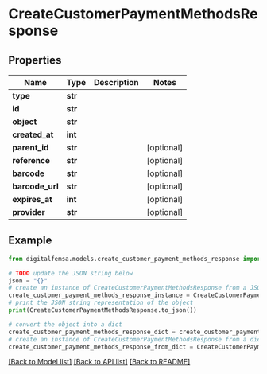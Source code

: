 # CreateCustomerPaymentMethodsResponse


## Properties

Name | Type | Description | Notes
------------ | ------------- | ------------- | -------------
**type** | **str** |  | 
**id** | **str** |  | 
**object** | **str** |  | 
**created_at** | **int** |  | 
**parent_id** | **str** |  | [optional] 
**reference** | **str** |  | [optional] 
**barcode** | **str** |  | [optional] 
**barcode_url** | **str** |  | [optional] 
**expires_at** | **int** |  | [optional] 
**provider** | **str** |  | [optional] 

## Example

```python
from digitalfemsa.models.create_customer_payment_methods_response import CreateCustomerPaymentMethodsResponse

# TODO update the JSON string below
json = "{}"
# create an instance of CreateCustomerPaymentMethodsResponse from a JSON string
create_customer_payment_methods_response_instance = CreateCustomerPaymentMethodsResponse.from_json(json)
# print the JSON string representation of the object
print(CreateCustomerPaymentMethodsResponse.to_json())

# convert the object into a dict
create_customer_payment_methods_response_dict = create_customer_payment_methods_response_instance.to_dict()
# create an instance of CreateCustomerPaymentMethodsResponse from a dict
create_customer_payment_methods_response_from_dict = CreateCustomerPaymentMethodsResponse.from_dict(create_customer_payment_methods_response_dict)
```
[[Back to Model list]](../README.md#documentation-for-models) [[Back to API list]](../README.md#documentation-for-api-endpoints) [[Back to README]](../README.md)


